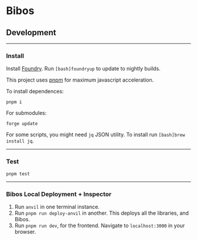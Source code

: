 # Bibos

## Development

---

### Install

Install [Foundry](https://github.com/gakonst/foundry/).
Run `[bash]foundryup` to update to nightly builds.

This project uses [pnpm](https://pnpm.io/) for maximum javascript acceleration.

To install dependences:

```[bash]
pnpm i
```

For submodules:

```[bash]
forge update
```

For some scripts, you might need `jq` JSON utility. To install run `[bash]brew install jq`.

---

### Test

```[bash]
pnpm test
```

---

### Bibos Local Deployment + Inspector

1. Run `anvil` in one terminal instance.
2. Run `pnpm run deploy-anvil` in another. This deploys all the libraries, and Bibos.
3. Run `pnpm run dev`, for the frontend. Navigate to `localhost:3000` in your browser.
